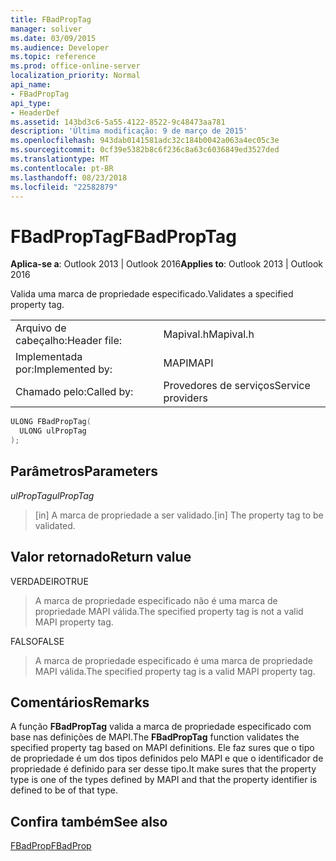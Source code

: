 ```yaml
---
title: FBadPropTag
manager: soliver
ms.date: 03/09/2015
ms.audience: Developer
ms.topic: reference
ms.prod: office-online-server
localization_priority: Normal
api_name:
- FBadPropTag
api_type:
- HeaderDef
ms.assetid: 143bd3c6-5a55-4122-8522-9c48473aa781
description: 'Última modificação: 9 de março de 2015'
ms.openlocfilehash: 943dab0141581adc32c184b0042a063a4ec05c3e
ms.sourcegitcommit: 0cf39e5382b8c6f236c8a63c6036849ed3527ded
ms.translationtype: MT
ms.contentlocale: pt-BR
ms.lasthandoff: 08/23/2018
ms.locfileid: "22582879"
---
```

# <a name="fbadproptag"></a><span data-ttu-id="01073-103">FBadPropTag</span><span class="sxs-lookup"><span data-stu-id="01073-103">FBadPropTag</span></span>

  
  
<span data-ttu-id="01073-104">**Aplica-se a**: Outlook 2013 | Outlook 2016</span><span class="sxs-lookup"><span data-stu-id="01073-104">**Applies to**: Outlook 2013 | Outlook 2016</span></span> 
  
<span data-ttu-id="01073-105">Valida uma marca de propriedade especificado.</span><span class="sxs-lookup"><span data-stu-id="01073-105">Validates a specified property tag.</span></span> 
  
|||
|:-----|:-----|
|<span data-ttu-id="01073-106">Arquivo de cabeçalho:</span><span class="sxs-lookup"><span data-stu-id="01073-106">Header file:</span></span>  <br/> |<span data-ttu-id="01073-107">Mapival.h</span><span class="sxs-lookup"><span data-stu-id="01073-107">Mapival.h</span></span>  <br/> |
|<span data-ttu-id="01073-108">Implementada por:</span><span class="sxs-lookup"><span data-stu-id="01073-108">Implemented by:</span></span>  <br/> |<span data-ttu-id="01073-109">MAPI</span><span class="sxs-lookup"><span data-stu-id="01073-109">MAPI</span></span>  <br/> |
|<span data-ttu-id="01073-110">Chamado pelo:</span><span class="sxs-lookup"><span data-stu-id="01073-110">Called by:</span></span>  <br/> |<span data-ttu-id="01073-111">Provedores de serviços</span><span class="sxs-lookup"><span data-stu-id="01073-111">Service providers</span></span>  <br/> |
   
```cpp
ULONG FBadPropTag(
  ULONG ulPropTag
);
```

## <a name="parameters"></a><span data-ttu-id="01073-112">Parâmetros</span><span class="sxs-lookup"><span data-stu-id="01073-112">Parameters</span></span>

 <span data-ttu-id="01073-113">_ulPropTag_</span><span class="sxs-lookup"><span data-stu-id="01073-113">_ulPropTag_</span></span>
  
> <span data-ttu-id="01073-114">[in] A marca de propriedade a ser validado.</span><span class="sxs-lookup"><span data-stu-id="01073-114">[in] The property tag to be validated.</span></span>
    
## <a name="return-value"></a><span data-ttu-id="01073-115">Valor retornado</span><span class="sxs-lookup"><span data-stu-id="01073-115">Return value</span></span>

<span data-ttu-id="01073-116">VERDADEIRO</span><span class="sxs-lookup"><span data-stu-id="01073-116">TRUE</span></span> 
  
> <span data-ttu-id="01073-117">A marca de propriedade especificado não é uma marca de propriedade MAPI válida.</span><span class="sxs-lookup"><span data-stu-id="01073-117">The specified property tag is not a valid MAPI property tag.</span></span> 
    
<span data-ttu-id="01073-118">FALSO</span><span class="sxs-lookup"><span data-stu-id="01073-118">FALSE</span></span> 
  
> <span data-ttu-id="01073-119">A marca de propriedade especificado é uma marca de propriedade MAPI válida.</span><span class="sxs-lookup"><span data-stu-id="01073-119">The specified property tag is a valid MAPI property tag.</span></span>
    
## <a name="remarks"></a><span data-ttu-id="01073-120">Comentários</span><span class="sxs-lookup"><span data-stu-id="01073-120">Remarks</span></span>

<span data-ttu-id="01073-121">A função **FBadPropTag** valida a marca de propriedade especificado com base nas definições de MAPI.</span><span class="sxs-lookup"><span data-stu-id="01073-121">The **FBadPropTag** function validates the specified property tag based on MAPI definitions.</span></span> <span data-ttu-id="01073-122">Ele faz sures que o tipo de propriedade é um dos tipos definidos pelo MAPI e que o identificador de propriedade é definido para ser desse tipo.</span><span class="sxs-lookup"><span data-stu-id="01073-122">It make sures that the property type is one of the types defined by MAPI and that the property identifier is defined to be of that type.</span></span> 
  
## <a name="see-also"></a><span data-ttu-id="01073-123">Confira também</span><span class="sxs-lookup"><span data-stu-id="01073-123">See also</span></span>



[<span data-ttu-id="01073-124">FBadProp</span><span class="sxs-lookup"><span data-stu-id="01073-124">FBadProp</span></span>](fbadprop.md)

